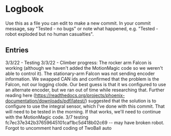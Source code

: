 # Logbook

Use this as a file you can edit to make a new commit.  In your commit message, say "Tested - no bugs" or note what happened, e.g. "Tested - robot exploded but no human casualties".

## Entries

3/3/22 - Testing
3/3/22 - Climber progress:  The rocker arm Falcon is working (although we haven't added the MotionMagic code so we weren't able to control it).  The stationary-arm Falcon was not sending encoder information.  We swapped CAN ids and confirmed that the problem is the Falcon, not our logging clode.  Our best guess is that it ws configured to use an alternate encoder, but we ran out of time while researching that.  Further reading here (https://readthedocs.org/projects/phoenix-documentation/downloads/pdf/latest/) suggested that the solution is to configure to use the integral sensor, which I've done with this commit.  That will need to be tested in the morning.  If that works, we'll need to continue with the MotionMagic code.
3/7 testing fc7ec37e342b37659645101caf1bc5d418b02c69 -- may have broken robot. Forgot to uncomment hard coding of TwoBall auto
